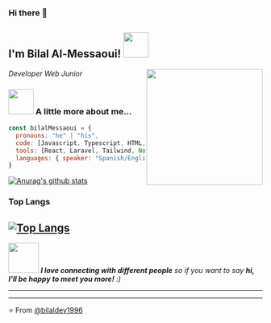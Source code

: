 
### Hi there 👋

<h2> I'm Bilal Al-Messaoui! <img src="https://media.giphy.com/media/S8kcDWOvua4l6lJ0Az/source.gif" width="50"></h2>
<img align='right' src="https://media.giphy.com/media/ZVik7pBtu9dNS/giphy.gif" width="230">
<p><em>Developer Web Junior
</em></p>


### <img src="https://media.giphy.com/media/VgCDAzcKvsR6OM0uWg/giphy.gif" width="50"> A little more about me...  

```javascript
const bilalMessaoui = {
  pronouns: "he" | "his",
  code: [Javascript, Typescript, HTML, CSS, PHP, Sass ],
  tools: [React, Laravel, Tailwind, Node, Bootstrap ],
  languages: { speaker: "Spanish/English/Arabic" }
}
```

[![Anurag's github stats](https://github-readme-stats.anuraghazra1.vercel.app/api?username=bilaldev1996&show_icons=true&title_color=fff&icon_color=79ff97&text_color=9f9f9f&bg_color=151515)](https://github.com/bilaldev1996)

### Top Langs

[![Top Langs](https://github-readme-stats.vercel.app/api/top-langs/?username=bilaldev1996&show_icons=true&title_color=fff&icon_color=79ff97&text_color=9f9f9f&bg_color=151515)](https://github.com/bilaldev1996)
---

<img src="https://media.giphy.com/media/LnQjpWaON8nhr21vNW/giphy.gif" width="60"> <em><b>I love connecting with different people</b> so if you want to say <b>hi, I'll be happy to meet you more!</b> :)</em>

---

 
 ---
 ⭐️ From [@bilaldev1996](https://github.com/bilaldev1996)
 
 



<!--
**bilaldev1996/bilaldev1996** is a ✨ _special_ ✨ repository because its `README.md` (this file) appears on your GitHub profile.

Here are some ideas to get you started:

- 🔭 I’m currently working on ...
- 🌱 I’m currently learning ...
- 👯 I’m looking to collaborate on ...
- 🤔 I’m looking for help with ...
- 💬 Ask me about ...
- 📫 How to reach me: ...
- 😄 Pronouns: ...
- ⚡ Fun fact: ...
-->
